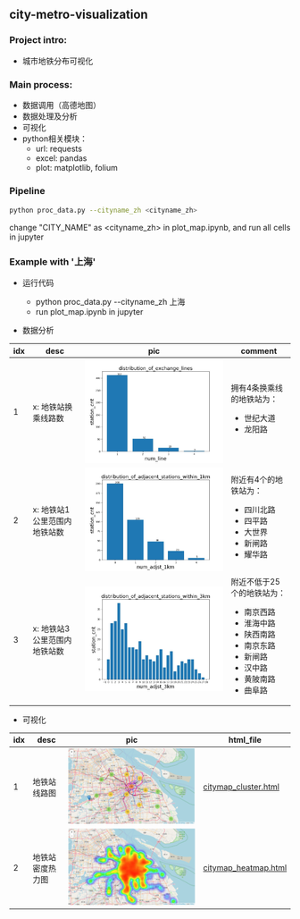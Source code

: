 ## city-metro-visualization

### Project intro:
- 城市地铁分布可视化

### Main process:
- 数据调用（高德地图）
- 数据处理及分析
- 可视化
- python相关模块：
    - url: requests
    - excel: pandas
    - plot: matplotlib, folium

### Pipeline
```bash
python proc_data.py --cityname_zh <cityname_zh>
```
change "CITY_NAME" as <cityname_zh> in plot_map.ipynb, and run all cells in jupyter

### Example with '上海'
- 运行代码
    - python proc_data.py --cityname_zh 上海
     - run plot_map.ipynb in jupyter

- 数据分析

idx | desc | pic | comment
|---|---|---|---
1|x: 地铁站换乘线路数|![image](https://github.com/shishishu/python-mini-projects/blob/master/city-metro-visualization/data/%E4%B8%8A%E6%B5%B7/distribution_of_exchange_lines.jpg)|拥有4条换乘线的地铁站为：<ul><li>世纪大道</li><li>龙阳路</li></ul>
2|x: 地铁站1公里范围内地铁站数|![image](https://github.com/shishishu/python-mini-projects/blob/master/city-metro-visualization/data/%E4%B8%8A%E6%B5%B7/distribution_of_adjacent_stations_within_1km.jpg)|附近有4个的地铁站为：<ul><li>四川北路</li><li>四平路</li><li>大世界</li><li>新闸路</li><li>耀华路</li></ul>
3|x: 地铁站3公里范围内地铁站数|![image](https://github.com/shishishu/python-mini-projects/blob/master/city-metro-visualization/data/%E4%B8%8A%E6%B5%B7/distribution_of_adjacent_stations_within_3km.jpg)|附近不低于25个的地铁站为：<ul><li>南京西路</li><li>淮海中路</li><li>陕西南路</li><li>南京东路</li><li>新闸路</li><li>汉中路</li><li>黄陂南路</li><li>曲阜路</li></ul>

- 可视化

idx | desc | pic | html_file
|---|---|---|---
1|地铁站线路图|![image](https://github.com/shishishu/python-mini-projects/blob/master/city-metro-visualization/data/%E4%B8%8A%E6%B5%B7/sh01.PNG)|[citymap_cluster.html](https://github.com/shishishu/python-mini-projects/blob/master/city-metro-visualization/data/%E4%B8%8A%E6%B5%B7/citymap_cluster.html)
2|地铁站密度热力图|![image](https://github.com/shishishu/python-mini-projects/blob/master/city-metro-visualization/data/%E4%B8%8A%E6%B5%B7/sh02.PNG)|[citymap_heatmap.html](https://github.com/shishishu/python-mini-projects/blob/master/city-metro-visualization/data/%E4%B8%8A%E6%B5%B7/citymap_heatmap.html)
